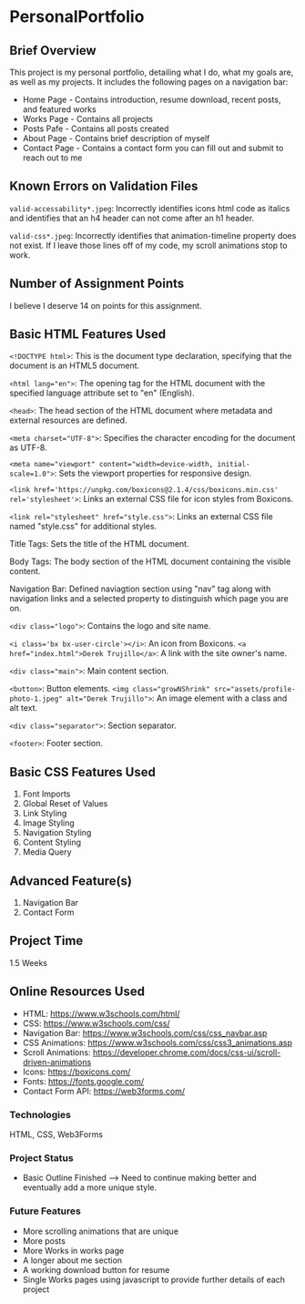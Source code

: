 # PersonalPortfolio

## Brief Overview
This project is my personal portfolio, detailing what I do, what my goals are, as well as my projects.
It includes the following pages on a navigation bar:
- Home Page - Contains introduction, resume download, recent posts, and featured works
- Works Page - Contains all projects
- Posts Pafe - Contains all posts created
- About Page - Contains brief description of myself
- Contact Page - Contains a contact form you can fill out and submit to reach out to me

## Known Errors on Validation Files
`valid-accessability*.jpeg`: Incorrectly identifies icons html code as italics and identifies that an h4 header can not come after an h1 header.

`valid-css*.jpeg`: Incorrectly identifies that animation-timeline property does not exist. If I leave those lines off of my code, my scroll animations stop to work.

## Number of Assignment Points
I believe I deserve 14 on points for this assignment.

## Basic HTML Features Used
```<!DOCTYPE html>```: This is the document type declaration, specifying that the document is an HTML5 document.

```<html lang="en">```: The opening tag for the HTML document with the specified language attribute set to "en" (English).

```<head>```: The head section of the HTML document where metadata and external resources are defined.

```<meta charset="UTF-8">```: Specifies the character encoding for the document as UTF-8.

```<meta name="viewport" content="width=device-width, initial-scale=1.0">```: Sets the viewport properties for responsive design.

```<link href='https://unpkg.com/boxicons@2.1.4/css/boxicons.min.css' rel='stylesheet'>```: Links an external CSS file for icon styles from Boxicons.

```<link rel="stylesheet" href="style.css">```: Links an external CSS file named "style.css" for additional styles.

Title Tags: Sets the title of the HTML document.

Body Tags: The body section of the HTML document containing the visible content.

Navigation Bar: Defined naviagtion section using "nav" tag along with navigation links and a selected property to distinguish which page you are on.

```<div class="logo">```: Contains the logo and site name.

```<i class='bx bx-user-circle'></i>```: An icon from Boxicons.
```<a href="index.html">Derek Trujillo</a>```: A link with the site owner's name.

```<div class="main">```: Main content section.

```<button>```: Button elements.
```<img class="growNShrink" src="assets/profile-photo-1.jpeg" alt="Derek Trujillo">```: An image element with a class and alt text.

```<div class="separator">```: Section separator.

```<footer>```: Footer section.

## Basic CSS Features Used
1. Font Imports
2. Global Reset of Values
3. Link Styling
4. Image Styling
5. Navigation Styling
6. Content Styling
7. Media Query

## Advanced Feature(s)
1. Navigation Bar
2. Contact Form

## Project Time 
1.5 Weeks

## Online Resources Used
- HTML: https://www.w3schools.com/html/
- CSS: https://www.w3schools.com/css/
- Navigation Bar: https://www.w3schools.com/css/css_navbar.asp
- CSS Animations: https://www.w3schools.com/css/css3_animations.asp
- Scroll Animations: https://developer.chrome.com/docs/css-ui/scroll-driven-animations
- Icons: https://boxicons.com/
- Fonts: https://fonts.google.com/
- Contact Form API: https://web3forms.com/

### Technologies
HTML, CSS, Web3Forms

### Project Status
- Basic Outline Finished
    --> Need to continue making better and eventually add a more unique style.

### Future Features
- More scrolling animations that are unique
- More posts
- More Works in works page
- A longer about me section
- A working download button for resume
- Single Works pages using javascript to provide further details of each project
